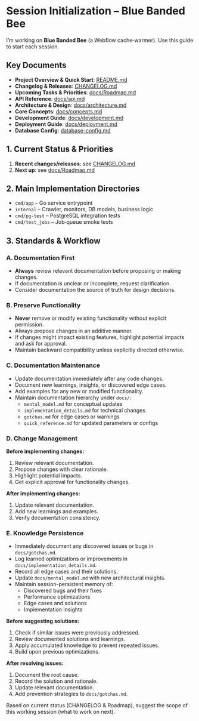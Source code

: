 # Session Initialization – Blue Banded Bee

I’m working on **Blue Banded Bee** (a Webflow cache‑warmer). Use this guide to start each session.

## Key Documents

- **Project Overview & Quick Start**: [README.md](./README.md)
- **Changelog & Releases**: [CHANGELOG.md](./CHANGELOG.md)
- **Upcoming Tasks & Priorities**: [docs/Roadmap.md](./docs/Roadmap.md)
- **API Reference**: [docs/api.md](./docs/api.md)
- **Architecture & Design**: [docs/architecture.md](./docs/architecture.md)
- **Core Concepts**: [docs/concepts.md](./docs/concepts.md)
- **Development Guide**: [docs/development.md](./docs/development.md)
- **Deployment Guide**: [docs/deployment.md](./docs/deployment.md)
- **Database Config**: [database-config.md](./database-config.md)

## 1. Current Status & Priorities

1. **Recent changes/releases**: see [CHANGELOG.md](./CHANGELOG.md)
2. **Next up**: see [docs/Roadmap.md](./docs/Roadmap.md)

## 2. Main Implementation Directories

- `cmd/app` – Go service entrypoint
- `internal` – Crawler, monitors, DB models, business logic
- `cmd/pg-test` – PostgreSQL integration tests
- `cmd/test_jobs` – Job‑queue smoke tests

## 3. Standards & Workflow

### A. Documentation First

- **Always** review relevant documentation before proposing or making changes.
- If documentation is unclear or incomplete, request clarification.
- Consider documentation the source of truth for design decisions.

### B. Preserve Functionality

- **Never** remove or modify existing functionality without explicit permission.
- Always propose changes in an additive manner.
- If changes might impact existing features, highlight potential impacts and ask for approval.
- Maintain backward compatibility unless explicitly directed otherwise.

### C. Documentation Maintenance

- Update documentation immediately after any code changes.
- Document new learnings, insights, or discovered edge cases.
- Add examples for any new or modified functionality.
- Maintain documentation hierarchy under `docs/`:
  - `mental_model.md` for conceptual updates
  - `implementation_details.md` for technical changes
  - `gotchas.md` for edge cases or warnings
  - `quick_reference.md` for updated parameters or configs

### D. Change Management

**Before implementing changes:**
1. Review relevant documentation.
2. Propose changes with clear rationale.
3. Highlight potential impacts.
4. Get explicit approval for functionality changes.

**After implementing changes:**
1. Update relevant documentation.
2. Add new learnings and examples.
3. Verify documentation consistency.

### E. Knowledge Persistence

- Immediately document any discovered issues or bugs in `docs/gotchas.md`.
- Log learned optimizations or improvements in `docs/implementation_details.md`.
- Record all edge cases and their solutions.
- Update `docs/mental_model.md` with new architectural insights.
- Maintain session-persistent memory of:
  - Discovered bugs and their fixes
  - Performance optimizations
  - Edge cases and solutions
  - Implementation insights

**Before suggesting solutions:**
1. Check if similar issues were previously addressed.
2. Review documented solutions and learnings.
3. Apply accumulated knowledge to prevent repeated issues.
4. Build upon previous optimizations.

**After resolving issues:**
1. Document the root cause.
2. Record the solution and rationale.
3. Update relevant documentation.
4. Add prevention strategies to `docs/gotchas.md`.

Based on current status (CHANGELOG & Roadmap), suggest the scope of this working session (what to work on next).
